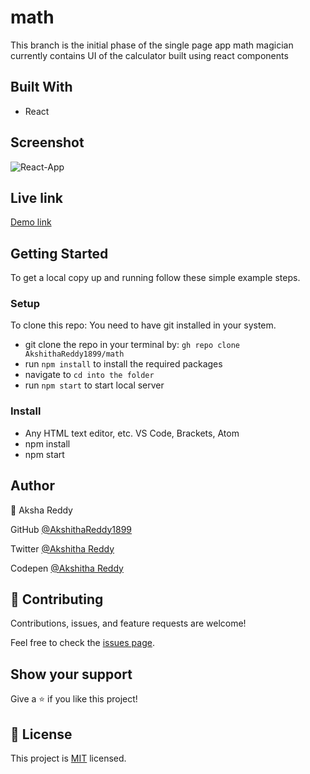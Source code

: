 # math

This branch is the initial phase of the single page app math magician 
currently contains UI of the calculator built using react components

## Built With

- React

## Screenshot

![React-App](https://user-images.githubusercontent.com/70577783/153175901-f2ca4888-24e3-41a5-b055-1da3d564cfb1.png)

## Live link

[Demo link](https://unruffled-goldstine-f97b88.netlify.app/)

## Getting Started

To get a local copy up and running follow these simple example steps.

### Setup
To clone this repo: You need to have git installed in your system.

- git clone the repo in your terminal by: `gh repo clone AkshithaReddy1899/math`
- run `npm install` to install the required packages
- navigate to 
`cd into the folder`
- run `npm start` to start local server

### Install

- Any HTML text editor, etc. VS Code, Brackets, Atom
- npm install
- npm start

## Author

👤 Aksha Reddy

GitHub [@AkshithaReddy1899](https://github.com)

Twitter [@Akshitha Reddy](https://twitter.com)

Codepen [@Akshitha Reddy](https://codepen.io/Akshitha_Reddy)


## 🤝 Contributing

Contributions, issues, and feature requests are welcome!

Feel free to check the [issues page]().

## Show your support

Give a ⭐️ if you like this project!

## 📝 License

This project is [MIT](./MIT.md) licensed.
